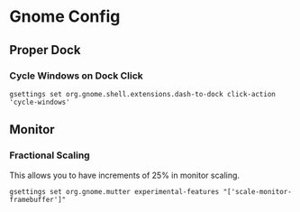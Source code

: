 # Gnome Config

## Proper Dock 

### Cycle Windows on Dock Click
```
gsettings set org.gnome.shell.extensions.dash-to-dock click-action 'cycle-windows'
```

## Monitor

### Fractional Scaling 

This allows you to have increments of 25% in monitor scaling. 

```
gsettings set org.gnome.mutter experimental-features "['scale-monitor-framebuffer']"
```
